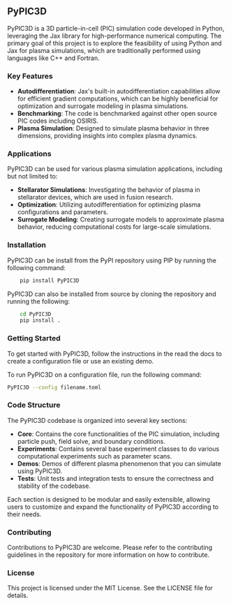 ## PyPIC3D

PyPIC3D is a 3D particle-in-cell (PIC) simulation code developed in Python, leveraging the Jax library for high-performance numerical computing. The primary goal of this project is to explore the feasibility of using Python and Jax for plasma simulations, which are traditionally performed using languages like C++ and Fortran.

### Key Features

- **Autodifferentiation**: Jax's built-in autodifferentiation capabilities allow for efficient gradient computations, which can be highly beneficial for optimization and surrogate modeling in plasma simulations.
- **Benchmarking**: The code is benchmarked against other open source PIC codes including OSIRIS.
- **Plasma Simulation**: Designed to simulate plasma behavior in three dimensions, providing insights into complex plasma dynamics.

### Applications

PyPIC3D can be used for various plasma simulation applications, including but not limited to:

- **Stellarator Simulations**: Investigating the behavior of plasma in stellarator devices, which are used in fusion research.
- **Optimization**: Utilizing autodifferentiation for optimizing plasma configurations and parameters.
- **Surrogate Modeling**: Creating surrogate models to approximate plasma behavior, reducing computational costs for large-scale simulations.

### Installation
PyPIC3D can be install from the PyPI repository using PIP by running the following command:

```bash
    pip install PyPIC3D
```

PyPIC3D can also be installed from source by cloning the repository and running the following:
```bash
    cd PyPIC3D
    pip install .
```

### Getting Started
To get started with PyPIC3D, follow the instructions in the read the docs to create a configuration file
or use an existing demo.

To run PyPIC3D on a configuration file, run the following command:

```bash
PyPIC3D --config filename.toml
```

### Code Structure

The PyPIC3D codebase is organized into several key sections:

- **Core**: Contains the core functionalities of the PIC simulation, including particle push, field solve, and boundary conditions.
- **Experiments**: Contains several base experiment classes to do various computational experiments such as parameter scans.
- **Demos**: Demos of different plasma phenomenon that you can simulate using PyPIC3D.
- **Tests**: Unit tests and integration tests to ensure the correctness and stability of the codebase.

Each section is designed to be modular and easily extensible, allowing users to customize and expand the functionality of PyPIC3D according to their needs.

### Contributing

Contributions to PyPIC3D are welcome. Please refer to the contributing guidelines in the repository for more information on how to contribute.

### License

This project is licensed under the MIT License. See the LICENSE file for details.